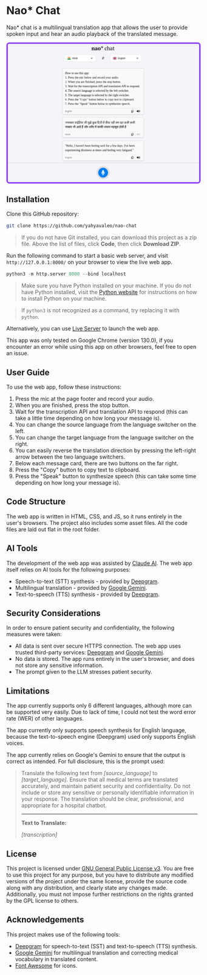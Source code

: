 # Nao\* Chat

Nao\* chat is a multilingual translation app that allows the user to provide spoken input and hear an audio playback of the translated message.

<div>
<img style="display: block; margin-left: auto; margin-right: auto; border: 4px solid #9146FF; border-radius: 8px;" src="assets/preview.png" width=512>
</div>

## Installation

Clone this GitHub repository:

```bash
git clone https://github.com/yahyavaleo/nao-chat
```

> If you do not have Git installed, you can download this project as a zip file. Above the list of files, click **Code**, then click **Download ZIP**.

Run the following command to start a basic web server, and visit `http://127.0.0.1:8000/` on your browser to view the live web app.

```python
python3 -m http.server 8000 --bind localhost
```

> Make sure you have Python installed on your machine. If you do not have Python installed, visit the [Python website](https://www.python.org/downloads/) for instructions on how to install Python on your machine.

> If `python3` is not recognized as a command, try replacing it with `python`.

Alternatively, you can use [Live Server](https://marketplace.visualstudio.com/items?itemName=ritwickdey.LiveServer) to launch the web app.

This app was only tested on Google Chrome (version 130.0), if you encounter an error while using this app on other browsers, feel free to open an issue.

## User Guide

To use the web app, follow these instructions:

1. Press the mic at the page footer and record your audio.
2. When you are finished, press the stop button.
3. Wait for the transcription API and translation API to respond (this can take a little time depending on how long your message is).
4. You can change the source language from the language switcher on the left.
5. You can change the target language from the language switcher on the right.
6. You can easily reverse the translation direction by pressing the left-right arrow between the two language switchers.
7. Below each message card, there are two buttons on the far right.
8. Press the "Copy" button to copy text to clipboard.
9. Press the "Speak" button to synthesize speech (this can take some time depending on how long your message is).

## Code Structure

The web app is written in HTML, CSS, and JS, so it runs entirely in the user's browsers. The project also includes some asset files. All the code files are laid out flat in the root folder.

## AI Tools

The development of the web app was assisted by [Claude AI](https://claude.ai). The web app itself relies on AI tools for the following purposes:

- Speech-to-text (STT) synthesis - provided by [Deepgram](https://deepgram.com).
- Multilingual translation - provided by [Google Gemini](https://aistudio.google.com/).
- Text-to-speech (TTS) synthesis - provided by [Deepgram](https://deepgram.com).

## Security Considerations

In order to ensure patient security and confidentiality, the following measures were taken:

- All data is sent over secure HTTPS connection. The web app uses trusted third-party services: [Deepgram](https://deepgram.com/) and [Google Gemini](https://aistudio.google.com/).
- No data is stored. The app runs entirely in the user's browser, and does not store any sensitive information.
- The prompt given to the LLM stresses patient security.

## Limitations

The app currently supports only 6 different languages, although more can be supported very easily. Due to lack of time, I could not test the word error rate (WER) of other languages.

The app currently only supports speech synthesis for English language, because the text-to-speech engine (Deepgram) used only supports English voices.

The app currently relies on Google's Gemini to ensure that the output is correct as intended. For full disclosure, this is the prompt used:

> Translate the following text from _[source_language]_ to _[target_language]_. Ensure that all medical terms are translated accurately, and maintain patient security and confidentiality. Do not include or store any sensitive or personally identifiable information in your response. The translation should be clear, professional, and appropriate for a hospital chatbot.
>
> ---
>
> **Text to Translate:**
>
> _[transcription]_

## License

This project is licensed under [GNU General Public License v3](https://www.gnu.org/licenses/gpl-3.0.en.html). You are free to use this project for any purpose, but you have to distribute any modified versions of the project under the same license, provide the source code along with any distribution, and clearly state any changes made. Additionally, you must not impose further restrictions on the rights granted by the GPL license to others.

## Acknowledgements

This project makes use of the following tools:

- [Deepgram](https://deepgram.com/) for speech-to-text (SST) and text-to-speech (TTS) synthesis.
- [Google Gemini](https://aistudio.google.com/) for multilingual translation and correcting medical vocabulary in translated content.
- [Font Awesome](https://fontawesome.com/) for icons.
